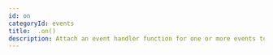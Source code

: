 ```yaml
---
id: on
categoryId: events
title:  .on()
description: Attach an event handler function for one or more events to the selected elements.
---
```

